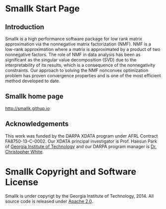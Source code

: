Smallk Start Page
================

Introduction
----------------
Smallk is a high performance software package for low rank matrix approximation via the nonnegative matrix factorization (NMF). NMF is 
a low-rank approximation where a matrix is approximated 
by a product of two nonnegative factors. 
The role of NMF in data analysis has been as significant as the singular value decomposition (SVD) due to the 
interpretability of its results, which is a consequence of the nonnegativity constraints.
Our approach to solving the NMF nonconvex optimization
problem has proven convergence properties and is one of the most efficient 
method developed to date.


Smallk home page
----------------
http://smallk.githup.io

Acknowledgements
----------------

This work was funded by the DARPA XDATA program under AFRL Contract
FA8750-13-C-0002. Our
XDATA principal investigator is Prof. Haesun Park of
[Georgia Institute of Technology](http://www.cc.gatech.edu/~hpark/) and our DARPA
program manager is
[Dr. Christopher White](http://www.darpa.mil/Our_Work/I2O/Personnel/Dr_Christopher_White.aspx).

Smallk Copyright and Software License
======================================
Smallk is under copyrigt by the Georgia Institute of Technology, 2014. 
All source code is released under
[Apache 2.0](http://www.apache.org/licenses/LICENSE-2.0).
